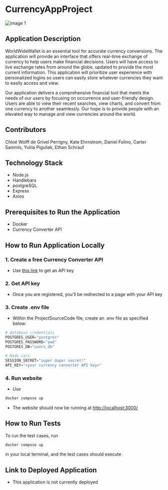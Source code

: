 # CurrencyAppProject
![image 1](https://github.com/CU-CSCI3308-Spring2024/Recitation-014-Team-02/assets/126728435/4453da8c-cc92-400a-929a-1b726fc73219)

## Application Description 
WorldWideWallet is an essential tool for accurate currency conversions. The application will provide an interface that offers real-time exchange of currency to help users make financial decisions. Users will have access to live exchange rates from around the globe, updated to provide the most current information. This application will prioritize user experience with personalized logins so users can easily store whatever currencies they want to easily access and view. 

Our application delivers a comprehensive financial tool that meets the needs of our users by focusing on occurrence and user-friendly design. Users are able to view their recent searches, view charts, and convert from one currency to another seamlessly. Our hope is to provide people with an elevated way to manage and view currencies around the world.

## Contributors 
Chloé Wolff de Grivel Perrigny, Kate Ehrnstrom, Daniel Folino, Carter Sammis, Yuliia Piguliak, Ethan Schrauf

## Technology Stack 
* Node.js
* Handlebars
* postgreSQL
* Express
* Axios
  
## Prerequisites to Run the Application
* Docker
* Currency Converter API

## How to Run Application Locally 
### 1. Create a free Currency Converter API
* Use [this link](https://currencyapi.com/) to get an API key
### 2. Get API key 
* Once you are registered, you'll be redirected to a page with your API key 
### 3. Create .env file 
* Within the ProjectSourceCode file, create an .env file as specified below: 
```python
# database credentials
POSTGRES_USER="postgres"
POSTGRES_PASSWORD="pwd"
POSTGRES_DB="users_db"

# Node vars
SESSION_SECRET="super duper secret!"
API_KEY="<your currency converter API key>"
```
### 4. Run website
* Use 
```bash
docker compose up 
```
* The website should now be running at [http://localhost:3000/](http://localhost:3000/)

## How to Run Tests
To run the test cases, run 
```bash
docker compose up 
```
in your local terminal, and the test cases should execute

## Link to Deployed Application 
* This application is not currently deployed 

